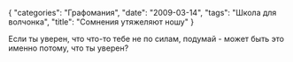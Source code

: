 {
   "categories": "Графомания",
   "date": "2009-03-14",
   "tags": "Школа для волчонка",
   "title": "Сомнения утяжеляют ношу"
}

Если ты уверен, что что-то тебе не по силам, подумай - может быть это именно потому, что ты уверен?
